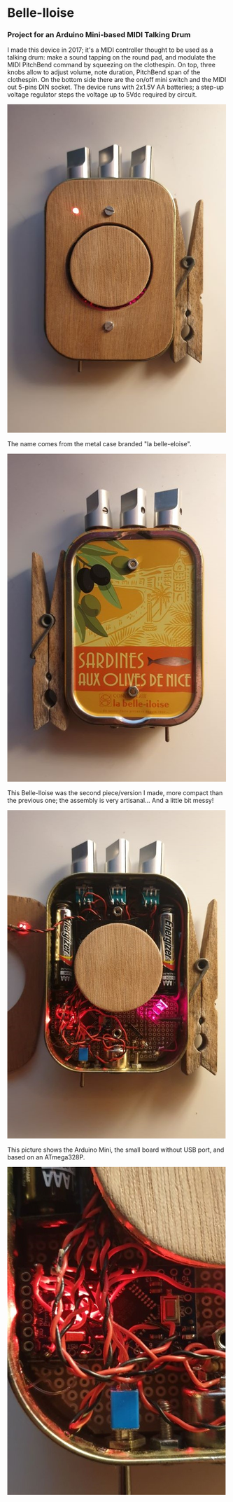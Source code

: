 # Belle-Iloise
### Project for an Arduino Mini-based MIDI Talking Drum

I made this device in 2017; it's a MIDI controller thought to be used as a talking drum: make a sound tapping on the round pad, and modulate the MIDI PitchBend command by squeezing on the clothespin.
On top, three knobs allow to adjust volume, note duration, PitchBend span of the clothespin. On the bottom side there are the on/off mini switch and the MIDI out 5-pins DIN socket.
The device runs with 2x1.5V AA batteries; a step-up voltage regulator steps the voltage  up to 5Vdc required by circuit.

![Belle-Iloise](/pics/fronte.jpg)


The name comes from the metal case branded "la belle-eloise".

![Belle-Iloise](/pics/retro.jpg)


This Belle-Iloise was the second piece/version I made, more compact than the previous one; the assembly is very artisanal... And a little bit messy!

![Belle-Iloise](/pics/inside.jpg)


This picture shows the Arduino Mini, the small board without USB port, and based on an ATmega328P.

![Belle-Iloise](/pics/mini.jpg)